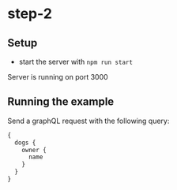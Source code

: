 # step-2

## Setup

- start the server with `npm run start`

Server is running on port 3000

## Running the example

Send a graphQL request with the following query:

```js
{
  dogs {
    owner {
      name
    }
  }
}
```
